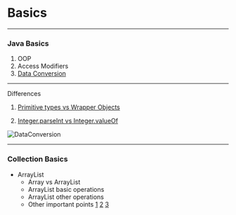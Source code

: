 
# Basics 
-------------
### Java Basics
1. OOP 
2. Access Modifiers
3. [Data Conversion](https://github.com/kishorchannal/Basics/blob/main/Java%20Basics/DataConversion.java)

-------------
Differences
1. [Primitive types vs Wrapper Objects](https://medium.com/@bpnorlander/java-understanding-primitive-types-and-wrapper-objects-a6798fb2afe9) 

2.  [Integer.parseInt vs Integer.valueOf](https://www.geeksforgeeks.org/integer-valueof-vs-integer-parseint-with-examples/#:~:text=valueOf()%20returns%20an%20Integer,()%20returns%20a%20primitive%20int.&text=Both%20String%20and%20integer%20can,passed%20as%20parameter%20to%20Integer)

![DataConversion](https://user-images.githubusercontent.com/15795912/97032992-43a7ce00-1580-11eb-8e3f-578331a18364.PNG)

-------------
### Collection Basics
 * ArrayList
    * Array vs ArrayList
    * ArrayList basic operations
    * ArrayList other operations
    * Other important points [1]() [2]() [3]()

